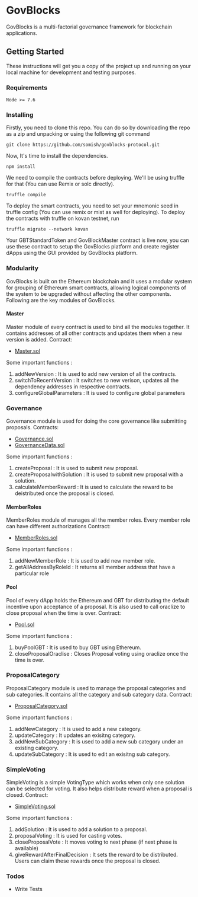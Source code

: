 # GovBlocks
GovBlocks is a multi-factorial governance framework for blockchain applications. 

## Getting Started

These instructions will get you a copy of the project up and running on your local machine for development and testing purposes. 


### Requirements
```
Node >= 7.6
```


### Installing
Firstly, you need to clone this repo. You can do so by downloading the repo as a zip and unpacking or using the following git command

```
git clone https://github.com/somish/govblocks-protocol.git
```

Now, It's time to install the dependencies.

```
npm install
```
We need to compile the contracts before deploying. We'll be using truffle for that (You can use Remix or solc directly).
```
truffle compile
```
To deploy the smart contracts, you need to set your mnemonic seed in truffle config (You can use remix or mist as well for deploying). To deploy the contracts with truffle on kovan testnet, run
```
truffle migrate --network kovan
```
Your GBTStandardToken and GovBlockMaster contract is live now, you can use these contract to setup the GovBlocks platform and create register dApps using the GUI provided by GovBlocks platform.


### Modularity
GovBlocks is built on the Ethereum blockchain and it uses a modular system for grouping of Ethereum smart contracts, allowing logical components of the system to be upgraded without affecting the other components. Following are the key modules of GovBlocks.


#### Master
Master module of every contract is used to bind all the modules together. It contains addresses of all other contracts and updates them when a new version is added.
Contract:
* [Master.sol]

Some important functions : 
1) addNewVersion : It is used to add new version of all the contracts.
2) switchToRecentVersion : It switches to new verison, updates all the dependency addresses in respective contracts.
3) configureGlobalParameters : It is used to configure global parameters


### Governance
Governance module is used for doing the core governance like submitting proposals.
Contracts:
* [Governance.sol]
* [GovernanceData.sol]

Some important functions : 
1) createProposal : It is used to submit new proposal.
2) createProposalwithSolution : It is used to submit new proposal with a solution.
3) calculateMemberReward : It is used to calculate the reward to be deistributed once the proposal is closed.


#### MemberRoles
MemberRoles module of manages all the member roles. Every member role can have different authorizations
Contract:
* [MemberRoles.sol]

Some important functions : 
1) addNewMemberRole : It is used to add new member role.
2) getAllAddressByRoleId : It returns all member address that have a particular role


#### Pool
Pool of every dApp holds the Ethereum and GBT for distributing the default incentive upon acceptance of a proposal. It is also used to call oraclize to close proposal when the time is over.
Contract:
* [Pool.sol]

Some important functions : 
1) buyPoolGBT : It is used to buy GBT using Ethereum.
2) closeProposalOraclise : Closes Proposal voting using oraclize once the time is over.


### ProposalCategory
ProposalCategory module is used to manage the proposal categories and sub categories. It contains all the category and sub category data.
Contract:
* [ProposalCategory.sol]

Some important functions : 
1) addNewCategory : It is used to add a new category.
2) updateCategory : It updates an exisitng category.
3) addNewSubCategory : It is used to add a new sub category under an existing category.
4) updateSubCategory : It is used to edit an exisitng sub category.


### SimpleVoting
SimpleVoting is a simple VotingType which works when only one solution can be selected for voting. It also helps distribute reward when a proposal is closed.
Contract:
* [SimpleVoting.sol]

Some important functions : 
1) addSolution : It is used to add a solution to a proposal.
2) proposalVoting : It is used for casting votes.
3) closeProposalVote : It moves voting to next phase (if next phase is available)
4) giveRewardAfterFinalDecision : It sets the reward to be distributed. Users can claim these rewards once the proposal is closed.


### Todos

 - Write Tests


   [master.sol]: <https://github.com/somish/govblocks-protocol/blob/master/contracts/Master.sol>
   [Governance.sol]: <https://github.com/somish/govblocks-protocol/blob/master/contracts/Governance.sol>
   [GovernanceData.sol]: <https://github.com/somish/govblocks-protocol/blob/master/contracts/GovernanceData.sol>
   [MemberRoles.sol]: <https://github.com/somish/govblocks-protocol/blob/master/contracts/MemberRoles.sol>
   [Pool.sol]: <https://github.com/somish/govblocks-protocol/blob/master/contracts/Pool.sol>
   [ProposalCategory.sol]: <https://github.com/somish/govblocks-protocol/blob/master/contracts/ProposalCategory.sol>
   [SimpleVoting.sol]: <https://github.com/somish/govblocks-protocol/blob/master/contracts/SimpleVoting.sol>
  